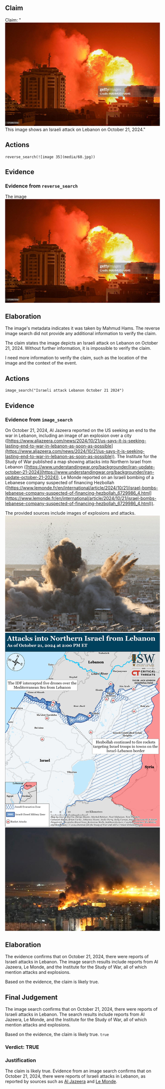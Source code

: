## Claim
Claim: "![image 35](media/60.jpg) This image shows an Israeli attack on Lebanon on October 21, 2024."

## Actions
```
reverse_search(![image 35](media/60.jpg))
```

## Evidence
### Evidence from `reverse_search`
The image ![image 35](media/60.jpg)

## Elaboration
The image's metadata indicates it was taken by Mahmud Hams. The reverse image search did not provide any additional information to verify the claim.

The claim states the image depicts an Israeli attack on Lebanon on October 21, 2024. Without further information, it is impossible to verify the claim.

I need more information to verify the claim, such as the location of the image and the context of the event.


## Actions
```
image_search("Israeli attack Lebanon October 21 2024")
```

## Evidence
### Evidence from `image_search`
On October 21, 2024, Al Jazeera reported on the US seeking an end to the war in Lebanon, including an image of an explosion over a city ([https://www.aljazeera.com/news/2024/10/21/us-says-it-is-seeking-lasting-end-to-war-in-lebanon-as-soon-as-possible](https://www.aljazeera.com/news/2024/10/21/us-says-it-is-seeking-lasting-end-to-war-in-lebanon-as-soon-as-possible)). The Institute for the Study of War published a map showing attacks into Northern Israel from Lebanon ([https://www.understandingwar.org/backgrounder/iran-update-october-21-2024](https://www.understandingwar.org/backgrounder/iran-update-october-21-2024)). Le Monde reported on an Israeli bombing of a Lebanese company suspected of financing Hezbollah ([https://www.lemonde.fr/en/international/article/2024/10/21/israel-bombs-lebanese-company-suspected-of-financing-hezbollah_6729986_4.html](https://www.lemonde.fr/en/international/article/2024/10/21/israel-bombs-lebanese-company-suspected-of-financing-hezbollah_6729986_4.html)).

The provided sources include images of explosions and attacks. ![image 1948](media/2025-07-20_10-54-1753008842-580280.jpg) ![image 1949](media/2025-07-20_10-54-1753008843-655321.jpg) ![image 1950](media/2025-07-20_10-54-1753008844-025074.jpg)


## Elaboration
The evidence confirms that on October 21, 2024, there were reports of Israeli attacks in Lebanon. The image search results include reports from Al Jazeera, Le Monde, and the Institute for the Study of War, all of which mention attacks and explosions.

Based on the evidence, the claim is likely true.


## Final Judgement
The image search confirms that on October 21, 2024, there were reports of Israeli attacks in Lebanon. The search results include reports from Al Jazeera, Le Monde, and the Institute for the Study of War, all of which mention attacks and explosions.

Based on the evidence, the claim is likely true. `true`

### Verdict: TRUE

### Justification
The claim is likely true. Evidence from an image search confirms that on October 21, 2024, there were reports of Israeli attacks in Lebanon, as reported by sources such as [Al Jazeera](https://www.aljazeera.com/news/2024/10/21/us-says-it-is-seeking-lasting-end-to-war-in-lebanon-as-soon-as-possible) and [Le Monde](https://www.lemonde.fr/en/international/article/2024/10/21/israel-bombs-lebanese-company-suspected-of-financing-hezbollah_6729986_4.html).
